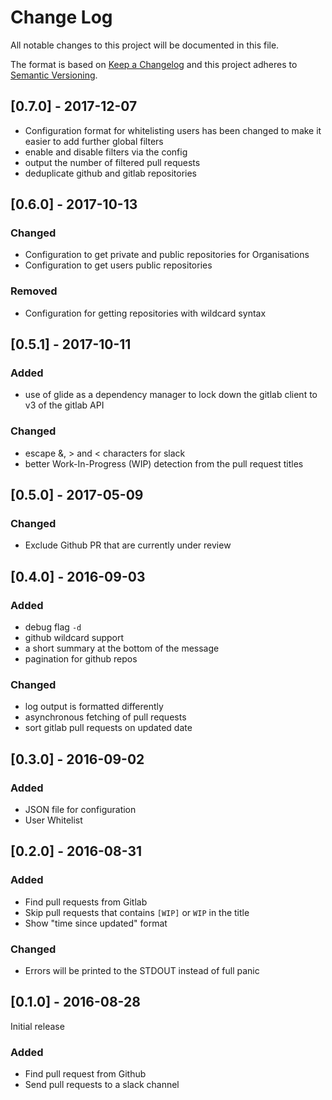 # Change Log
All notable changes to this project will be documented in this file.

The format is based on [Keep a Changelog](http://keepachangelog.com/)
and this project adheres to [Semantic Versioning](http://semver.org/).

## [0.7.0] - 2017-12-07

- Configuration format for whitelisting users has been changed to make it easier to
  add further global filters
- enable and disable filters via the config
- output the number of filtered pull requests
- deduplicate github and gitlab repositories

## [0.6.0] - 2017-10-13

### Changed

- Configuration to get private and public repositories for Organisations
- Configuration to get users public repositories

### Removed

- Configuration for getting repositories with wildcard syntax

## [0.5.1] - 2017-10-11

### Added
- use of glide as a dependency manager to lock down the gitlab client to v3 of the gitlab API

### Changed
- escape &, > and < characters for slack
- better Work-In-Progress (WIP) detection from the pull request titles

## [0.5.0] - 2017-05-09

### Changed
- Exclude Github PR that are currently under review

## [0.4.0] - 2016-09-03

### Added
- debug flag `-d`
- github wildcard support
- a short summary at the bottom of the message
- pagination for github repos

### Changed
- log output is formatted differently
- asynchronous fetching of pull requests
- sort gitlab pull requests on updated date

## [0.3.0] - 2016-09-02
### Added
- JSON file for configuration
- User Whitelist

## [0.2.0] - 2016-08-31
### Added
- Find pull requests from Gitlab
- Skip pull requests that contains `[WIP]` or `WIP` in the title
- Show "time since updated" format

### Changed
- Errors will be printed to the STDOUT instead of full panic

## [0.1.0] - 2016-08-28

Initial release

### Added
- Find pull request from Github
- Send pull requests to a slack channel
